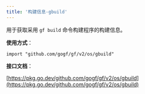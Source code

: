 ```yaml
---
title: '构建信息-gbuild'
---
```


用于获取采用 `gf build` 命令构建程序的构建信息。

**使用方式**：

```
import "github.com/gogf/gf/v2/os/gbuild"
```

**接口文档**：

[https://pkg.go.dev/github.com/gogf/gf/v2/os/gbuild](https://pkg.go.dev/github.com/gogf/gf/v2/os/gbuild)